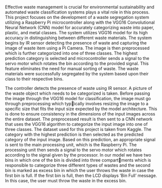 Effective waste management is crucial for environmental sustainability and automated waste classification systems plays a vital role in this process. This project focuses on
the development of a waste segregation system utilizing a Raspberry Pi microcontroller along with the VGG16 Convolutional Neural Network (CNN) model for accurately
categorizing waste into paper, plastic, and metal classes. The system utilizes VGG16 model for its high accuracy in distinguishing between different waste materials. The
system begins by IR sensor detecting the presence of waste and capturing the image of waste item using a Pi Camera. The image is then preprocessed which is further
categorized into one of three classes. The highest prediction category is selected and microcontroller sends a signal to the servo motor which rotates the bin according to
the provided signal. This feature eliminates the need for manual sorting of waste. The waste materials were successfully segregated by the system based upon their class to
their respective bins.

The controller detects the presence of waste using IR sensor. A picture of the waste object which needs to be categorized is taken. Before passing the image through the
VGG16 model for classification, the image must go through preprocessing which typically involves resizing the image to a specific size that fits the input size expected by
the model architecture. This is done to ensure consistency in the dimensions of the input images across the entire dataset. The preprocessed result is then sent to a CNN
network that uses the VGG16 algorithm to categorize the input image into one of three classes. The dataset used for this project is taken from Kaggle. The category with the
highest prediction is then selected as the predicted category of the input image. Based on this prediction, an appropriate signal is sent to the main processing unit, which is the
Raspberry Pi. The processing unit then sends a signal to the servo motor which rotates according to the signal given by the processor.
In our model we have two bins in which one of the bin is divided into three compartments which is responsible to categorize three different types of wastes and the second
bin is marked as excess bin in which the user throws the waste in case the first bin is full. If the first bin is full, then the LCD displays ’Bin Full’ message. In this case, the
user must throw the waste in the excess bin.

